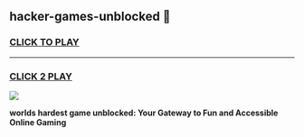 
## hacker-games-unblocked 👋
<h3>
<a href="https://premium.freeplayer.one?title=hacker-games-unblocked&ref=14F">CLICK TO PLAY</a></h3>
<hr>

<h3>
<a href="https://premium.freeplayer.one?title=hacker-games-unblocked&ref=14F">CLICK 2 PLAY</a>
  
</h3>

<a href="https://premium.freeplayer.one?title=hacker-games-unblocked&ref=12F/"><img src="https://clearcache.store/games.png"></a>


**worlds hardest game unblocked: Your Gateway to Fun and Accessible Online Gaming**

